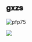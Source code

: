 ## 𝐠𝐱𝐳𝐬

![pfp75](https://user-images.githubusercontent.com/83720143/127719772-3d1a57a0-ebe2-462e-8569-e44f72da3aef.gif)

![](https://github-readme-stats.vercel.app/api?username=gxzass&show_icons=true&theme=react)






